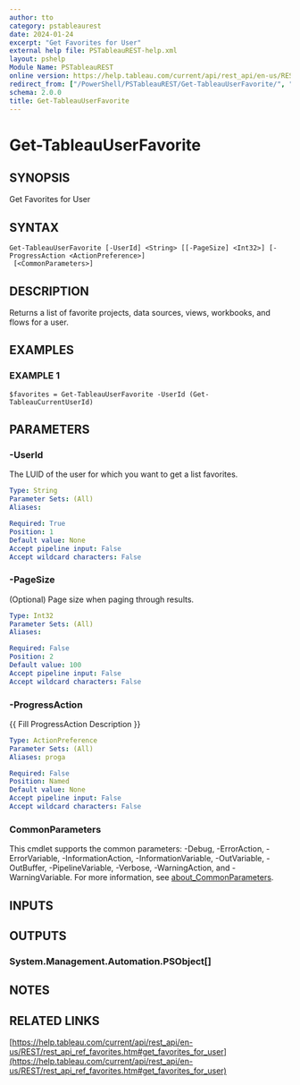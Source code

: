 ```yaml
---
author: tto
category: pstableaurest
date: 2024-01-24
excerpt: "Get Favorites for User"
external help file: PSTableauREST-help.xml
layout: pshelp
Module Name: PSTableauREST
online version: https://help.tableau.com/current/api/rest_api/en-us/REST/rest_api_ref_favorites.htm#get_favorites_for_user
redirect_from: ["/PowerShell/PSTableauREST/Get-TableauUserFavorite/", "/PowerShell/PSTableauREST/get-tableauuserfavorite/", "/PowerShell/get-tableauuserfavorite/"]
schema: 2.0.0
title: Get-TableauUserFavorite
---
```


# Get-TableauUserFavorite

## SYNOPSIS
Get Favorites for User

## SYNTAX

```
Get-TableauUserFavorite [-UserId] <String> [[-PageSize] <Int32>] [-ProgressAction <ActionPreference>]
 [<CommonParameters>]
```

## DESCRIPTION
Returns a list of favorite projects, data sources, views, workbooks, and flows for a user.

## EXAMPLES

### EXAMPLE 1
```
$favorites = Get-TableauUserFavorite -UserId (Get-TableauCurrentUserId)
```

## PARAMETERS

### -UserId
The LUID of the user for which you want to get a list favorites.

```yaml
Type: String
Parameter Sets: (All)
Aliases:

Required: True
Position: 1
Default value: None
Accept pipeline input: False
Accept wildcard characters: False
```

### -PageSize
(Optional) Page size when paging through results.

```yaml
Type: Int32
Parameter Sets: (All)
Aliases:

Required: False
Position: 2
Default value: 100
Accept pipeline input: False
Accept wildcard characters: False
```

### -ProgressAction
{{ Fill ProgressAction Description }}

```yaml
Type: ActionPreference
Parameter Sets: (All)
Aliases: proga

Required: False
Position: Named
Default value: None
Accept pipeline input: False
Accept wildcard characters: False
```

### CommonParameters
This cmdlet supports the common parameters: -Debug, -ErrorAction, -ErrorVariable, -InformationAction, -InformationVariable, -OutVariable, -OutBuffer, -PipelineVariable, -Verbose, -WarningAction, and -WarningVariable. For more information, see [about_CommonParameters](http://go.microsoft.com/fwlink/?LinkID=113216).

## INPUTS

## OUTPUTS

### System.Management.Automation.PSObject[]
## NOTES

## RELATED LINKS

[https://help.tableau.com/current/api/rest_api/en-us/REST/rest_api_ref_favorites.htm#get_favorites_for_user](https://help.tableau.com/current/api/rest_api/en-us/REST/rest_api_ref_favorites.htm#get_favorites_for_user)

